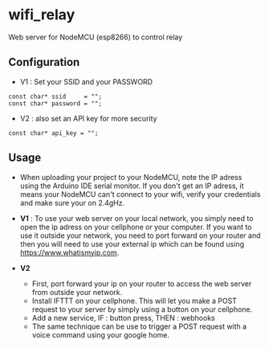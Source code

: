 # wifi_relay
Web server for NodeMCU (esp8266) to control relay

## Configuration
* V1 : Set your SSID and your PASSWORD
```
const char* ssid     = "";    
const char* password = "";
```
* V2 : also set an API key for more security
```
const char* api_key = "";
```

## Usage
* When uploading your project to your NodeMCU, note the IP adress using the Arduino IDE serial monitor. If you don't get an IP adress, it means your NodeMCU can't connect to your wifi, verify your credentials and make sure your on 2.4gHz.    

* **V1** : To use your web server on your local network, you simply need to open the ip adress on your cellphone or your computer. If you want to use it outside your network, you need to port forward on your router and then you will need to use your external ip which can be found using https://www.whatismyip.com.    

* **V2**    
  * First, port forward your ip on your router to access the web server from outside your network.  
  * Install IFTTT on your cellphone. This will let you make a POST request to your server by simply using a button on your cellphone.
  * Add a new service, IF : button press, THEN : webhooks
  * The same technique can be use to trigger a POST request with a voice command using your google home.
